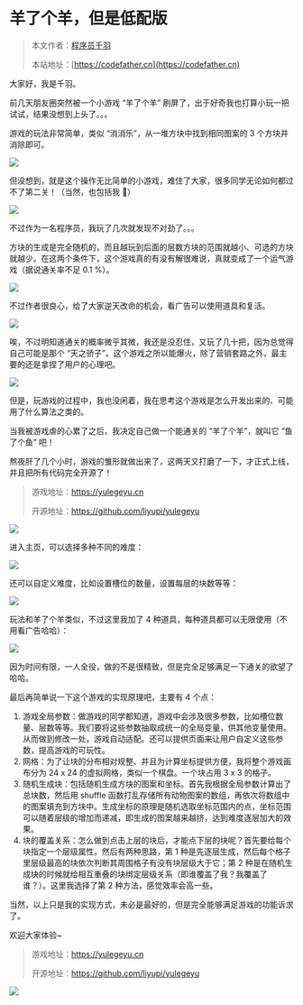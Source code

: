 # 羊了个羊，但是低配版

> 本文作者：[程序员千羽](https://yuyuanweb.feishu.cn/wiki/Abldw5WkjidySxkKxU2cQdAtnah)
>
> 本站地址：[https://codefather.cn](https://codefather.cn)

大家好，我是千羽。

前几天朋友圈突然被一个小游戏 “羊了个羊” 刷屏了，出于好奇我也打算小玩一把试试，结果没想到上头了。。。

游戏的玩法非常简单，类似 “消消乐”，从一堆方块中找到相同图案的 3 个方块并消除即可。

![](https://pic.yupi.icu/5563/202311090810553.png)

但没想到，就是这个操作无比简单的小游戏，难住了大家，很多同学无论如何都过不了第二关！（当然，也包括我 🐶）

![](https://pic.yupi.icu/5563/202311090810704.png)

不过作为一名程序员，我玩了几次就发现不对劲了。。。

方块的生成是完全随机的，而且越玩到后面的层数方块的范围就越小、可选的方块就越少。在这两个条件下，这个游戏真的有没有解很难说，真就变成了一个运气游戏（据说通关率不足 0.1 %）。

![](https://pic.yupi.icu/5563/202311090810685.png)

不过作者很良心，给了大家逆天改命的机会，看广告可以使用道具和复活。

![](https://pic.yupi.icu/5563/202311090810893.png)

唉，不过明知道通关的概率微乎其微，我还是没忍住，又玩了几十把，因为总觉得自己可能是那个 “天之骄子”。这个游戏之所以能爆火，除了营销套路之外，最主要的还是拿捏了用户的心理吧。

![](https://pic.yupi.icu/5563/202311090810716.png)

但是，玩游戏的过程中，我也没闲着，我在思考这个游戏是怎么开发出来的、可能用了什么算法之类的。

当我被游戏虐的心累了之后，我决定自己做一个能通关的 “羊了个羊”，就叫它 “鱼了个鱼” 吧！

熬夜肝了几个小时，游戏的雏形就做出来了，这两天又打磨了一下，才正式上线，并且把所有代码完全开源了！

> 游戏地址：https://yulegeyu.cn
>
> 开源地址：https://github.com/liyupi/yulegeyu

![](https://pic.yupi.icu/5563/202311090810669.png)

进入主页，可以选择多种不同的难度：

![](https://pic.yupi.icu/5563/202311090810060.png)

还可以自定义难度，比如设置槽位的数量，设置每层的块数等等：

![](https://pic.yupi.icu/5563/202311090810173.png)

玩法和羊了个羊类似，不过这里我加了 4 种道具，每种道具都可以无限使用（不用看广告哈哈）：

![](https://pic.yupi.icu/5563/202311090810137.png)

因为时间有限，一人全役，做的不是很精致，但是完全足够满足一下通关的欲望了哈哈。

最后再简单说一下这个游戏的实现原理吧，主要有 4 个点：

1. 游戏全局参数：做游戏的同学都知道，游戏中会涉及很多参数，比如槽位数量、层数等等。我们要将这些参数抽取成统一的全局变量，供其他变量使用。从而做到修改一处，游戏自动适配。还可以提供页面来让用户自定义这些参数，提高游戏的可玩性。
2. 网格：为了让块的分布相对规整、并且为计算坐标提供方便，我将整个游戏画布分为 24 x 24 的虚拟网格，类似一个棋盘。一个块占用 3 x 3 的格子。
3. 随机生成块：包括随机生成方块的图案和坐标。首先我根据全局参数计算出了总块数，然后用 shuffle 函数打乱存储所有动物图案的数组，再依次将数组中的图案填充到方块中。生成坐标的原理是随机选取坐标范围内的点，坐标范围可以随着层级的增加而递减，即生成的图案越来越挤，达到难度逐层加大的效果。
4. 块的覆盖关系：怎么做到点击上层的块后，才能点下层的块呢？首先要给每个块指定一个层级属性。然后有两种思路，第 1 种是先逐层生成，然后每个格子里层级最高的块依次判断其周围格子有没有块层级大于它；第 2 种是在随机生成块的时候就给相互重叠的块绑定层级关系（即谁覆盖了我？我覆盖了谁？）。这里我选择了第 2 种方法，感觉效率会高一些。

当然，以上只是我的实现方式，未必是最好的，但是完全能够满足游戏的功能诉求了。

欢迎大家体验~

> 游戏地址：https://yulegeyu.cn
>
> 开源地址：https://github.com/liyupi/yulegeyu

![](https://pic.yupi.icu/5563/202311090810816.jpeg)